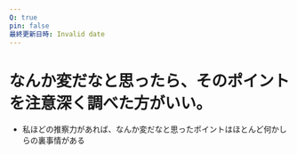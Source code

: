 ```yaml
---
Q: true
pin: false
最終更新日時: Invalid date
---
```

# なんか変だなと思ったら、そのポイントを注意深く調べた方がいい。

- 私ほどの推察力があれば、なんか変だなと思ったポイントはほとんど何かしらの裏事情がある